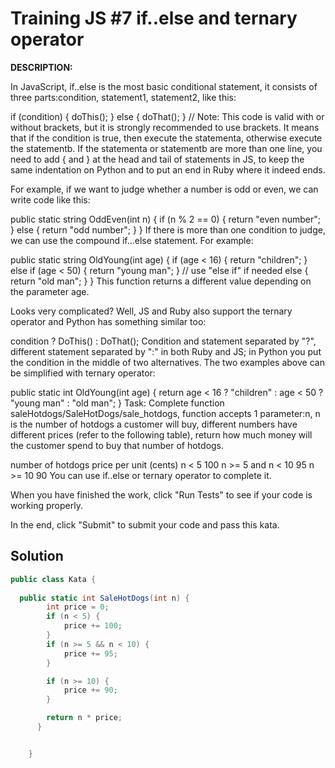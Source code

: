 # Training JS #7 if..else and ternary operator
**DESCRIPTION:**

In JavaScript, if..else is the most basic conditional statement, it consists of three parts:condition, statement1, statement2, like this:

if (condition) { doThis(); } 
else           { doThat(); } // Note: This code is valid with or without brackets, but it is strongly recommended to use brackets.
It means that if the condition is true, then execute the statementa, otherwise execute the statementb. If the statementa or statementb are more than one line, you need to add { and } at the head and tail of statements in JS, to keep the same indentation on Python and to put an end in Ruby where it indeed ends.

For example, if we want to judge whether a number is odd or even, we can write code like this:

public static string OddEven(int n)
{
  if (n % 2 == 0) { return "even number"; }
  else            { return "odd number"; }
}
If there is more than one condition to judge, we can use the compound if...else statement. For example:

public static string OldYoung(int age)
{
  if (age < 16)      { return "children"; }
  else if (age < 50) { return "young man"; } // use "else if" if needed
  else               { return "old man"; }
}
This function returns a different value depending on the parameter age.

Looks very complicated? Well, JS and Ruby also support the ternary operator and Python has something similar too:

condition ? DoThis() : DoThat();
Condition and statement separated by "?", different statement separated by ":" in both Ruby and JS; in Python you put the condition in the middle of two alternatives. The two examples above can be simplified with ternary operator:

public static int OldYoung(int age)
{
  return age < 16 ? "children" : age < 50 ? "young man" : "old man";
}
Task:
Complete function saleHotdogs/SaleHotDogs/sale_hotdogs, function accepts 1 parameter:n, n is the number of hotdogs a customer will buy, different numbers have different prices (refer to the following table), return how much money will the customer spend to buy that number of hotdogs.

number of hotdogs	price per unit (cents)
n < 5	100
n >= 5 and n < 10	95
n >= 10	90
You can use if..else or ternary operator to complete it.

When you have finished the work, click "Run Tests" to see if your code is working properly.

In the end, click "Submit" to submit your code and pass this kata.


## Solution
```C#
public class Kata {
  
  public static int SaleHotDogs(int n) {
        int price = 0;
        if (n < 5) {
            price += 100;
        }
        if (n >= 5 && n < 10) {
            price += 95;
        }

        if (n >= 10) {
            price += 90;
        }

        return n * price;
      }


    }
  
```